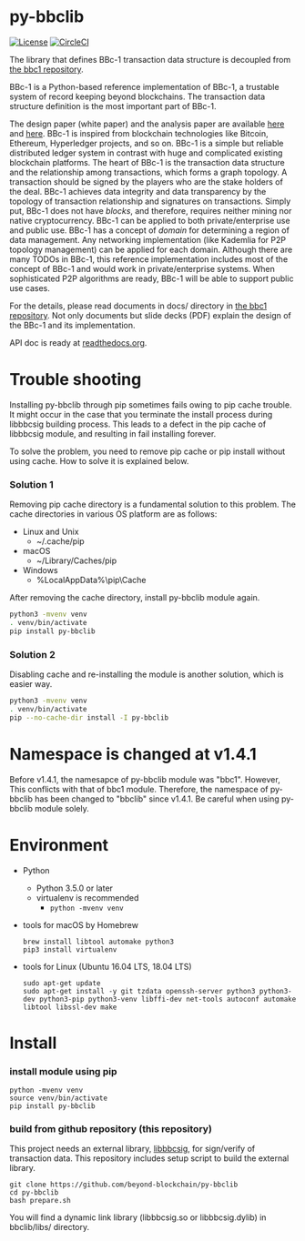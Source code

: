 py-bbclib
====

[![License](https://img.shields.io/badge/License-Apache%202.0-blue.svg)](https://opensource.org/licenses/Apache-2.0)
[![CircleCI](https://circleci.com/gh/beyond-blockchain/py-bbclib.svg?style=shield)](https://circleci.com/gh/beyond-blockchain/py-bbclib)


The library that defines BBc-1 transaction data structure is decoupled from [the bbc1 repository](https://github.com/beyond-blockchain/bbc1).

BBc-1 is a Python-based reference implementation of BBc-1, a trustable system of record keeping beyond blockchains. The transaction data structure definition is the most important part of BBc-1.
      
The design paper (white paper) and the analysis paper are available [here](https://beyond-blockchain.org/public/bbc1-design-paper.pdf) and [here](https://beyond-blockchain.org/public/bbc1-analysis.pdf). BBc-1 is inspired from blockchain technologies like Bitcoin, Ethereum, Hyperledger projects, and so on.
BBc-1 is a simple but reliable distributed ledger system in contrast with huge and complicated existing blockchain platforms.
The heart of BBc-1 is the transaction data structure and the relationship among transactions, which forms a graph topology.
A transaction should be signed by the players who are the stake holders of the deal. BBc-1 achieves data integrity and data transparency by the topology of transaction relationship and signatures on transactions. Simply put, BBc-1 does not have *blocks*, and therefore, requires neither mining nor native cryptocurrency.
BBc-1 can be applied to both private/enterprise use and public use. BBc-1 has a concept of *domain* for determining a region of data management. Any networking implementation (like Kademlia for P2P topology management) can be applied for each domain.
Although there are many TODOs in BBc-1, this reference implementation includes most of the concept of BBc-1 and would work in private/enterprise systems. When sophisticated P2P algorithms are ready, BBc-1 will be able to support public use cases.

For the details, please read documents in docs/ directory in [the bbc1 repository](https://github.com/beyond-blockchain/bbc1). Not only documents but slide decks (PDF) explain the design of the BBc-1 and its implementation.

API doc is ready at [readthedocs.org](https://py-bbclib.readthedocs.io/en/latest/index.html).

# Trouble shooting

Installing py-bbclib through pip sometimes fails owing to pip cache trouble. It might occur in the case that you terminate the install process during libbbcsig building process.
This leads to a defect in the pip cache of libbbcsig module, and resulting in fail installing forever.

To solve the problem, you need to remove pip cache or pip install without using cache. How to solve it is explained below.

### Solution 1
Removing pip cache directory is a fundamental solution to this problem. The cache directories in various OS platform are as follows:

* Linux and Unix
  - ~/.cache/pip
* macOS
  - ~/Library/Caches/pip
* Windows
  - %LocalAppData%\pip\Cache

After removing the cache directory, install py-bbclib module again.

```bash
python3 -mvenv venv
. venv/bin/activate
pip install py-bbclib
```

### Solution 2
Disabling cache and re-installing the module is another solution, which is easier way.
```bash
python3 -mvenv venv
. venv/bin/activate
pip --no-cache-dir install -I py-bbclib 
```

# Namespace is changed at v1.4.1 

Before v1.4.1, the namesapce of py-bbclib module was "bbc1". However, This conflicts with that of bbc1 module.
Therefore, the namespace of py-bbclib has been changed to "bbclib" since v1.4.1.
Be careful when using py-bbclib module solely.

 
# Environment

* Python
    - Python 3.5.0 or later
    - virtualenv is recommended
        - ```python -mvenv venv```

* tools for macOS by Homebrew
    ```
    brew install libtool automake python3
    pip3 install virtualenv
    ```

* tools for Linux (Ubuntu 16.04 LTS, 18.04 LTS)
    ```
    sudo apt-get update
    sudo apt-get install -y git tzdata openssh-server python3 python3-dev python3-pip python3-venv libffi-dev net-tools autoconf automake libtool libssl-dev make
    ```

# Install

### install module using pip

    python -mvenv venv
    source venv/bin/activate
    pip install py-bbclib


### build from github repository (this repository)
This project needs an external library, [libbbcsig](https://github.com/beyond-blockchain/libbbcsig), for sign/verify of transaction data. This repository includes setup script to build the external library.

    git clone https://github.com/beyond-blockchain/py-bbclib
    cd py-bbclib
    bash prepare.sh

You will find a dynamic link library (libbbcsig.so or libbbcsig.dylib) in bbclib/libs/ directory.

 
